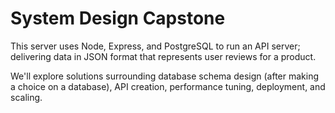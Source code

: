 # System Design Capstone
This server uses Node, Express, and PostgreSQL to run an API server; delivering data in JSON format that represents user reviews for a product.

We'll explore solutions surrounding database schema design (after making a choice on a database), API creation, performance tuning, deployment, and scaling.
